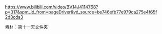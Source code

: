 https://www.bilibili.com/video/BV14J4114768?p=317&spm_id_from=pageDriver&vd_source=be746efb77e979ca275e4f65f2d8cda3

素材：第十一天文件夹